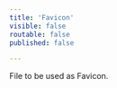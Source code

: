 ```yaml
---
title: 'Favicon'
visible: false
routable: false
published: false

---
```

File to be used as Favicon.
